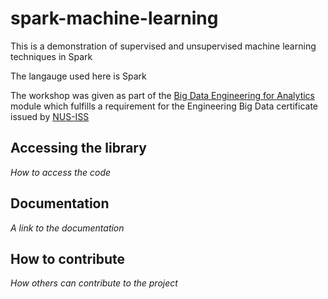 # spark-machine-learning

This is a demonstration of supervised and unsupervised machine learning techniques in Spark

The langauge used here is Spark

The workshop was given as part of the [Big Data Engineering for Analytics](https://www.iss.nus.edu.sg/executive-education/course/detail/big-data-engineering-for--analytics/data-science) module which fulfills a requirement for the Engineering Big Data certificate issued by [NUS-ISS](https://www.iss.nus.edu.sg/)

## Accessing the library

*How to access the code*

## Documentation

*A link to the documentation*

## How to contribute

*How others can contribute to the project*